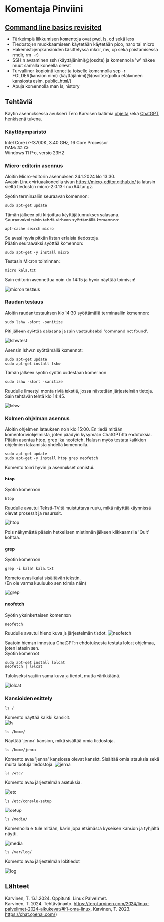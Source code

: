 # Komentaja Pinviini

## [Command line basics revisited](https://terokarvinen.com/2020/command-line-basics-revisited/?fromSearch=command%20line%20basics%20revisited)
- Tärkeimpiä liikkumisen komentoja ovat pwd, ls, cd sekä less
- Tiedostojen muokkaamiseen käytetään käytetään pico, nano tai micro
- Hakemistojen/kansioiden käsittelyssä mkdir, mv, cp sekä poistamisessa rmdir, rm (-r)
- SSH:n avaaminen ssh (käyttäjänimi)@(osoite) ja komennolla 'w' näkee muut samalla koneella olevat
- Turvallinen kopiointi koneelta toiselle komennolla scp -r FOLDER(kansion nimi) (käyttäjänimi)@(osoite):(polku etäkoneen kansiosta esim. public_html/)
- Apuja komennolla man ls, history

## Tehtäviä

Käytin asennuksessa avukseni Tero Karvisen laatimia [ohjeita](https://terokarvinen.com/2020/command-line-basics-revisited/?fromSearch=command%20line%20basics%20revisited) sekä [ChatGPT](https://chat.openai.com/) henkisenä tukena.

### Käyttöympäristö

Intel Core i7-13700K, 3.40 GHz, 16 Core Processor   
RAM: 32 Gt   
Windows 11 Pro, versio 23H2   

### Micro-editorin asennus
Aloitin Micro-editorin asennuksen 24.1.2024 klo 13:30.  
Avasin Linux virtuaakoneella sivun https://micro-editor.github.io/ ja latasin sieltä tiedoston micro-2.0.13-linux64.tar.gz.  

Syötin terminaaliin seuraavan komennon:   

    sudo apt-get update

Tämän jälkeen piti kirjoittaa käyttäjätunnuksen salasana.  
Seuraavaksi taisin tehdä virheen syöttämällä komennon:

    apt-cache search micro

Se avasi hyvin pitkän listan erilaisia tiedostoja.  
Päätin seuraavaksi syöttää komennon:

    sudo apt-get -y install micro

Testasin Micron toiminnan:

    micro kala.txt

Sain editorin asennettua noin klo 14:15 ja hyvin näyttää toimivan! 

![micron testaus](images/microtest.png)

### Raudan testaus
Aloitin raudan testauksen klo 14:30 syöttämällä terminaaliin komennon:

    sudo lshw -short -sanitize

Piti jälleen syöttää salasana ja sain vastaukseksi 'command not found'.

![lshwtest](images/lshwtesti.png)

Asensin lshw:n syöttämällä komennot:

    sudo apt-get update
    sudo apt-get install lshw

Tämän jälkeen syötin syötin uudestaan komennon

    sudo lshw -short -sanitize

Ruudulle ilmestyi monta riviä tekstiä, jossa näytetään järjestelmän tietoja.  
Sain tehtävän tehtä klo 14:45.

![lshw](images/lshw.png)

### Kolmen ohjelman asennus
Aloitin ohjelmien latauksen noin klo 15:00.
En tiedä mitään komentoriviohjelmista, joten päädyin kysymään ChatGPT:ltä ehdotuksia. Päätin asentaa htop, grep jka neofetch. Halusin myös testata kaikkien ohjelmien lataamista yhdellä komennolla.

    sudo apt-get update
    sudo apt-get -y install htop grep neofetch

Komento toimi hyvin ja asennukset onnistui.

#### htop
Syötin komennon

    htop

Ruudulle avautui Teksti-TV:tä muistuttava ruutu, mikä näyttää käynnissä olevat prosessit ja resurssit.

![htop](images/htop.png)

Pois näkymästä pääsin hetkellisen mietinnän jälkeen klikkaamalla 'Quit' kohtaa.

#### grep

Syötin komennon

    grep -i kalat kala.txt

Kometo avasi kalat sisältävän tekstin.  
(En ole varma kuuluuko sen toimia näin)

![grep](images/grep.png)

#### neofetch

Syötin yksinkertaisen komennon

    neofetch

Ruudulle avautui hieno kuva ja järjestelmän tiedot.
![neofetch](images/neofetch.png)

Saatoin hieman innostua ChatGPT:n ehdotuksesta testata lolcat ohjelmaa, joten latasin sen.  
Syötin komennot

    sudo apt-get install lolcat
    neofetch | lolcat

Tulokseksi saatiin sama kuva ja tiedot, mutta värikkäänä.

![lolcat](images/lolcat.png)

### Kansioiden esittely

    ls /

Komento näyttää kaikki kansioit.  
![ls](images/ls.png)


    ls /home/

Näyttää 'jenna' kansion, mikä sisältää omia tiedostoja.


    ls /home/jenna 

Komento avaa 'jenna' kansiossa olevat kansiot. Sisältää omia latauksia sekä muita luotuja tiedostoja.
![jenna](images/jenna.png)


    ls /etc/

Komento avaa järjestelmän asetuksia.

![etc](images/etc.png)

    ls /etc/console-setup

![setup](images/setup.png)


    ls /media/

Komennolla ei tule mitään, kävin jopa etsimässä kyseisen kansion ja tyhjältä näytti.

![media](images/media.png)


    ls /var/log/

Komento avaa järjestelmän lokitiedot

![log](images/log.png)

## Lähteet
Karvinen, T. 16.1.2024. Oppitunti. Linux Palvelimet.  
Karvinen, T. 2024. Tehtävänanto. https://terokarvinen.com/2024/linux-palvelimet-2024-alkukevat/#h1-oma-linux. Karvinen, T. 2023.  
https://chat.openai.com/)




